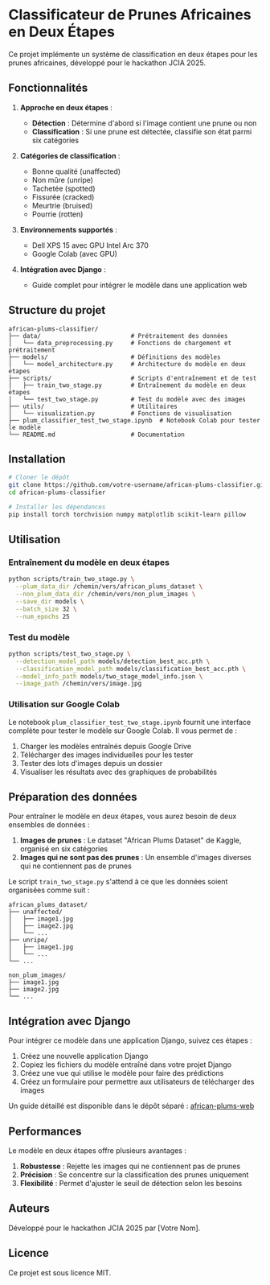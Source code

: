# Classificateur de Prunes Africaines en Deux Étapes

Ce projet implémente un système de classification en deux étapes pour les prunes africaines, développé pour le hackathon JCIA 2025.

## Fonctionnalités

1. **Approche en deux étapes** :
   - **Détection** : Détermine d'abord si l'image contient une prune ou non
   - **Classification** : Si une prune est détectée, classifie son état parmi six catégories

2. **Catégories de classification** :
   - Bonne qualité (unaffected)
   - Non mûre (unripe)
   - Tachetée (spotted)
   - Fissurée (cracked)
   - Meurtrie (bruised)
   - Pourrie (rotten)

3. **Environnements supportés** :
   - Dell XPS 15 avec GPU Intel Arc 370
   - Google Colab (avec GPU)

4. **Intégration avec Django** :
   - Guide complet pour intégrer le modèle dans une application web

## Structure du projet

```
african-plums-classifier/
├── data/                         # Prétraitement des données
│   └── data_preprocessing.py     # Fonctions de chargement et prétraitement
├── models/                       # Définitions des modèles
│   └── model_architecture.py     # Architecture du modèle en deux étapes
├── scripts/                      # Scripts d'entraînement et de test
│   ├── train_two_stage.py        # Entraînement du modèle en deux étapes
│   └── test_two_stage.py         # Test du modèle avec des images
├── utils/                        # Utilitaires
│   └── visualization.py          # Fonctions de visualisation
├── plum_classifier_test_two_stage.ipynb  # Notebook Colab pour tester le modèle
└── README.md                     # Documentation
```

## Installation

```bash
# Cloner le dépôt
git clone https://github.com/votre-username/african-plums-classifier.git
cd african-plums-classifier

# Installer les dépendances
pip install torch torchvision numpy matplotlib scikit-learn pillow
```

## Utilisation

### Entraînement du modèle en deux étapes

```bash
python scripts/train_two_stage.py \
  --plum_data_dir /chemin/vers/african_plums_dataset \
  --non_plum_data_dir /chemin/vers/non_plum_images \
  --save_dir models \
  --batch_size 32 \
  --num_epochs 25
```

### Test du modèle

```bash
python scripts/test_two_stage.py \
  --detection_model_path models/detection_best_acc.pth \
  --classification_model_path models/classification_best_acc.pth \
  --model_info_path models/two_stage_model_info.json \
  --image_path /chemin/vers/image.jpg
```

### Utilisation sur Google Colab

Le notebook `plum_classifier_test_two_stage.ipynb` fournit une interface complète pour tester le modèle sur Google Colab. Il vous permet de :

1. Charger les modèles entraînés depuis Google Drive
2. Télécharger des images individuelles pour les tester
3. Tester des lots d'images depuis un dossier
4. Visualiser les résultats avec des graphiques de probabilités

## Préparation des données

Pour entraîner le modèle en deux étapes, vous aurez besoin de deux ensembles de données :

1. **Images de prunes** : Le dataset "African Plums Dataset" de Kaggle, organisé en six catégories
2. **Images qui ne sont pas des prunes** : Un ensemble d'images diverses qui ne contiennent pas de prunes

Le script `train_two_stage.py` s'attend à ce que les données soient organisées comme suit :

```
african_plums_dataset/
├── unaffected/
│   ├── image1.jpg
│   ├── image2.jpg
│   └── ...
├── unripe/
│   ├── image1.jpg
│   └── ...
└── ...

non_plum_images/
├── image1.jpg
├── image2.jpg
└── ...
```

## Intégration avec Django

Pour intégrer ce modèle dans une application Django, suivez ces étapes :

1. Créez une nouvelle application Django
2. Copiez les fichiers du modèle entraîné dans votre projet Django
3. Créez une vue qui utilise le modèle pour faire des prédictions
4. Créez un formulaire pour permettre aux utilisateurs de télécharger des images

Un guide détaillé est disponible dans le dépôt séparé : [african-plums-web](https://github.com/votre-username/african-plums-web)

## Performances

Le modèle en deux étapes offre plusieurs avantages :

1. **Robustesse** : Rejette les images qui ne contiennent pas de prunes
2. **Précision** : Se concentre sur la classification des prunes uniquement
3. **Flexibilité** : Permet d'ajuster le seuil de détection selon les besoins

## Auteurs

Développé pour le hackathon JCIA 2025 par [Votre Nom].

## Licence

Ce projet est sous licence MIT.
